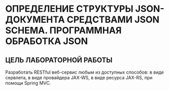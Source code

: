 # ОПРЕДЕЛЕНИЕ СТРУКТУРЫ JSON-ДОКУМЕНТА СРЕДСТВАМИ JSON SCHEMA. ПРОГРАММНАЯ ОБРАБОТКА JSON

## ЦЕЛЬ ЛАБОРАТОРНОЙ РАБОТЫ

Разработать RESTful веб-сервис любым из доступных способов: в виде сервлета, в виде провайдера JAX-WS, в виде ресурса JAX-RS, при помощи Spring MVC.
